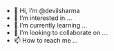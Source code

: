 - 👋 Hi, I’m @devilsharma
- 👀 I’m interested in ...
- 🌱 I’m currently learning ...
- 💞️ I’m looking to collaborate on ...
- 📫 How to reach me ...

<!---
devilsharma/devilsharma is a ✨ special ✨ repository because its `README.md` (this file) appears on your GitHub profile.
You can click the Preview link to take a look at your changes.
-----
